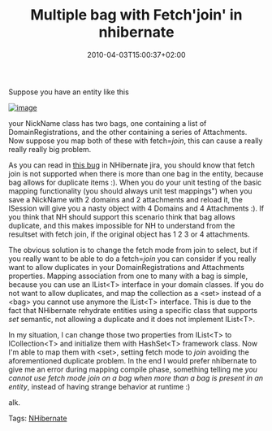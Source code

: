 ﻿---
title: "Multiple bag with Fetch'join' in nhibernate"
description: ""
date: 2010-04-03T15:00:37+02:00
draft: false
tags: [Nhibernate]
categories: [Nhibernate]
---
Suppose you have an entity like this

[![image](https://www.codewrecks.com/blog/wp-content/uploads/2010/04/image_thumb.png "image")](https://www.codewrecks.com/blog/wp-content/uploads/2010/04/image.png)

your NickName class has two bags, one containing a list of DomainRegistrations, and the other containing a series of Attachments. Now suppose you map both of these with fetch=*join*, this can cause a really really really big problem.

As you can read in [this bug](http://216.121.112.228/browse/NH-1471) in NHibernate jira, you should know that fetch join is not supported when there is more than one bag in the entity, because bag allows for duplicate items :). When you do your unit testing of the basic mapping functionality (you should always unit test mappings") when you save a NickName with 2 domains and 2 attachments and reload it, the ISession will give you a nasty object with 4 Domains and 4 Attachments :). If you think that NH should support this scenario think that bag allows duplicate, and this makes impossible for NH to understand from the resultset with fetch join, if the original object has 1 2 3 or 4 attachments.

The obvious solution is to change the fetch mode from join to select, but if you really want to be able to do a fetch=*join* you can consider if you really want to allow duplicates in your DomainRegistrations and Attachments properties. Mapping association from one to many with a bag is simple, because you can use an IList&lt;T&gt; interface in your domain classes. If you do not want to allow duplicates, and map the collection as a &lt;set&gt; instead of a &lt;bag&gt; you cannot use anymore the IList&lt;T&gt; interface. This is due to the fact that NHibernate rehydrate entities using a specific class that supports *set* semantic, not allowing a duplicate and it does not implement IList&lt;T&gt;.

In my situation, I can change those two properties from IList&lt;T&gt; to ICollection&lt;T&gt; and initialize them with HashSet&lt;T&gt; framework class. Now I'm able to map them with &lt;set&gt;, setting fetch mode to *join* avoiding the aforementioned duplicate problem. In the end I would prefer nhibernate to give me an error during mapping compile phase, something telling me *you cannot use fetch mode join on a bag when more than a bag is present in an entity*, instead of having strange behavior at runtime :)

alk.

Tags: [NHibernate](http://technorati.com/tag/NHibernate)

